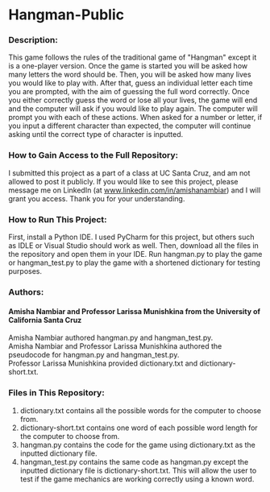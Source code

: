 # Hangman-Public
### Description:<br />
This game follows the rules of the traditional game of "Hangman" except it is a one-player version. Once the game is started you will be asked how many letters the word should be. Then, you will be asked how many lives you would like to play with. After that, guess an individual letter each time you are prompted, with the aim of guessing the full word correctly. Once you either correctly guess the word or lose all your lives, the game will end and the computer will ask if you would like to play again. The computer will prompt you with each of these actions. When asked for a number or letter, if you input a different character than expected, the computer will continue asking until the correct type of character is inputted. 

### How to Gain Access to the Full Repository:<br />
I submitted this project as a part of a class at UC Santa Cruz, and am not allowed to post it publicly. If you would like to see this project, please message me on LinkedIn (at www.linkedin.com/in/amishanambiar) and I will grant you access. Thank you for your understanding.

### How to Run This Project:<br />
First, install a Python IDE. I used PyCharm for this project, but others such as IDLE or Visual Studio should work as well. Then, download all the files in the repository and open them in your IDE. Run hangman.py to play the game or hangman_test.py to play the game with a shortened dictionary for testing purposes.

### Authors:<br />
#### Amisha Nambiar and Professor Larissa Munishkina from the University of California Santa Cruz
Amisha Nambiar authored hangman.py and hangman_test.py.<br />
Amisha Nambiar and Professor Larissa Munishkina authored the pseudocode for hangman.py and hangman_test.py.<br />
Professor Larissa Munishkina provided dictionary.txt and dictionary-short.txt.<br />

### Files in This Repository:<br />
1. dictionary.txt contains all the possible words for the computer to choose from.<br />
2. dictionary-short.txt contains one word of each possible word length for the computer to choose from.<br />
3. hangman.py contains the code for the game using dictionary.txt as the inputted dictionary file.<br />
4. hangman_test.py contains the same code as hangman.py except the inputted dictionary file is dictionary-short.txt. This will allow the user to test if the game mechanics are working correctly using a known word.
